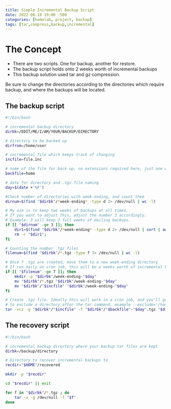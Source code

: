 ```yaml
---
title: Simple Incremental Backup Script
date: 2022-06-10 19:00 -500
categories: [homelab, project, backup]
tags: [tar,compress,backup,incremental]
---
```


# The Concept
* There are two scripts. One for backup, another for restore.
* The backup script holds onto 2 weeks worth of incremental backups
* This backup solution used tar and gz compression.

Be sure to change the directories according to the directories which require backup, and where the backups will be located.

## The backup script

```bash
#!/bin/bash

# incremental backup directory
dirbk=/EDIT/ME/I/AM/YOUR/BACKUP/DIRECTORY

# directory to be backed up
dirfrom=/home/user

# incremental file which keeps track of changing
incfile=file.inc

# name of the file for back up, no extensions required here, just one word, avoid spaces.
backfile=home

# date for directory and .tgz file naming
day=$(date +'%F')

#Check number of directories with week-ending, and count them
dirnum=$(find "$dirbk"/*week-ending* -type d 2> /dev/null | wc -l)

# My aim is to keep two weeks of backups at all times.
# If you want to adjust this, adjust the number 3 accordingly.
# Example: 3 will keep 2 full weeks of dailing backups.
if [[ "$dirnum" -ge 3 ]]; then
	dir1=$(find "$dirbk"/*week-ending* -type d 2> /dev/null | sort | awk 'NR==1{print}')
	rm -r "$dir1";
fi

# Counting the number .tgz files
filenum=$(find "$dirbk"/*.tgz -type f 2> /dev/null | wc -l)

# Once 7 .tgz are created, move them to a new week-ending directory
# If run daily on cron job, this will be a weeks worth of incremental backups
if [[ "$filenum" -ge 7 ]]; then
	mkdir -p "$dirbk"/week-ending-"$day"
	mv "$dirbk"/*.tgz "$dirbk"/week-ending-"$day"
	mv "$dirbk"/"$incfile" "$dirbk"/week-ending-"$day"
fi

# Create .tgz file. Ideally this will work in a cron job, and you'll get daily backups
# to exclude a directory after the tar command, example --exclude='/home/user/folder'
tar -vcz -g "$dirbk"/"$incfile" -f "$dirbk"/"$backfile"-"$day".tgz "$dirfrom"

```

## The recovery script

```bash
#!/bin/bash

# incremental backup directory where your backup tar files are kept
dirbk=/backup/directory

# Directory to recover incremental backups to
recdir="$HOME"/recovered

mkdir -p "$recdir"

cd "$recdir" || exit

for f in "$dirbk"/*.tgz ; do
	tar -x -g /dev/null -f "$f"
done
```
